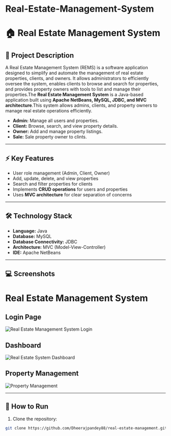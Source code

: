 # Real-Estate-Management-System

# 🏠 Real Estate Management System

## 📖 Project Description
A Real Estate Management System (REMS) is a software application designed to simplify and automate the management of real estate properties, clients, and owners. It allows administrators to efficiently oversee the system, enables clients to browse and search for properties, and provides property owners with tools to list and manage their properties.The **Real Estate Management System** is a Java-based application built using **Apache NetBeans, MySQL, JDBC, and MVC architecture**.This system allows admins, clients, and property owners to manage real estate operations efficiently.  

- **Admin:** Manage all users and properties.  
- **Client:** Browse, search, and view property details.  
- **Owner:** Add and manage property listings.
- **Sale:** Sale property owner to clints.  

---

## ⚡ Key Features
- User role management (Admin, Client, Owner)  
- Add, update, delete, and view properties  
- Search and filter properties for clients  
- Implements **CRUD operations** for users and properties  
- Uses **MVC architecture** for clear separation of concerns  

---

## 🛠️ Technology Stack
- **Language:** Java  
- **Database:** MySQL  
- **Database Connectivity:** JDBC  
- **Architecture:** MVC (Model-View-Controller)  
- **IDE:** Apache NetBeans  

---

## 💻 Screenshots
# Real Estate Management System

## Login Page

![Real Estate Management System Login](https://github.com/dheerajpandey88/yourrepo/blob/main/Screenshot_2025-10-13_180119.png)

## Dashboard

![Real Estate System Dashboard](https://github.com/dheerajpandey88/yourrepo/blob/main/Screenshot_2025-10-13_180159.png)

## Property Management

![Property Management](https://github.com/dheerajpandey88/yourrepo/blob/main/Screenshot_2025-10-13_180217.png)


---

## 🚀 How to Run
1. Clone the repository:  
```bash
git clone https://github.com/Dheerajpandey88/real-estate-management.git
